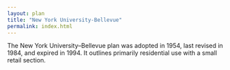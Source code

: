```yaml
---
layout: plan
title: "New York University-Bellevue"
permalink: index.html
---
```


The New York University–Bellevue plan was adopted in 1954, last revised in 1984, and expired in 1994. It outlines primarily residential use with a small retail section. 
